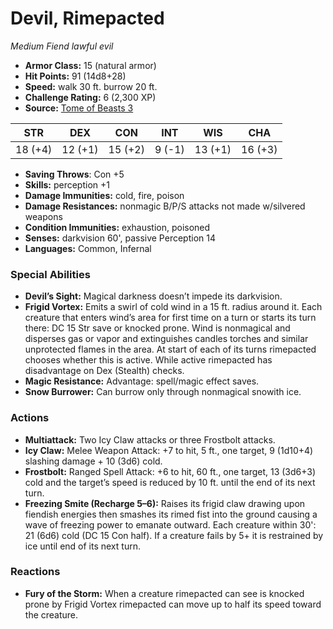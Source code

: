 # Devil, Rimepacted

*Medium* *Fiend* *lawful evil*

- **Armor Class:** 15 (natural armor)
- **Hit Points:** 91 (14d8+28)
- **Speed:** walk 30 ft. burrow 20 ft.
- **Challenge Rating:** 6 (2,300 XP)
- **Source:** [Tome of Beasts 3](https://koboldpress.com/kpstore/product/tome-of-beasts-2-for-5th-edition/)

| STR | DEX | CON | INT | WIS | CHA |
| --- | --- | --- | --- | --- | --- |
| 18 (+4) | 12 (+1) | 15 (+2) | 9 (-1) | 13 (+1) | 16 (+3) |

- **Saving Throws**: Con +5
- **Skills:** perception +1
- **Damage Immunities:** cold, fire, poison
- **Damage Resistances:** nonmagic B/P/S attacks not made w/silvered weapons
- **Condition Immunities:** exhaustion, poisoned
- **Senses:** darkvision 60', passive Perception 14
- **Languages:** Common, Infernal
### Special Abilities
- **Devil’s Sight:** Magical darkness doesn’t impede its darkvision.
- **Frigid Vortex:** Emits a swirl of cold wind in a 15 ft. radius around it. Each creature that enters wind’s area for first time on a turn or starts its turn there: DC 15 Str save or knocked prone. Wind is nonmagical and disperses gas or vapor and extinguishes candles torches and similar unprotected flames in the area. At start of each of its turns rimepacted chooses whether this is active. While active rimepacted has disadvantage on Dex (Stealth) checks.
- **Magic Resistance:** Advantage: spell/magic effect saves.
- **Snow Burrower:** Can burrow only through nonmagical snowith ice.
### Actions
- **Multiattack:** Two Icy Claw attacks or three Frostbolt attacks.
- **Icy Claw:** Melee Weapon Attack: +7 to hit, 5 ft., one target, 9 (1d10+4) slashing damage + 10 (3d6) cold.
- **Frostbolt:** Ranged Spell Attack: +6 to hit, 60 ft., one target, 13 (3d6+3) cold and the target’s speed is reduced by 10 ft. until the end of its next turn.
- **Freezing Smite (Recharge 5–6):** Raises its frigid claw drawing upon fiendish energies then smashes its rimed fist into the ground causing a wave of freezing power to emanate outward. Each creature within 30': 21 (6d6) cold (DC 15 Con half). If a creature fails by 5+ it is restrained by ice until end of its next turn.
### Reactions
- **Fury of the Storm:** When a creature rimepacted can see is knocked prone by Frigid Vortex rimepacted can move up to half its speed toward the creature.
